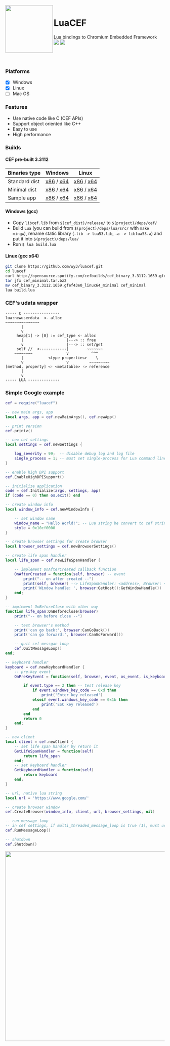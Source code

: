 <img align="left" src="https://github.com/wy3/luacef/raw/master/lcf.png?raw=true" width="150px">
<h1>LuaCEF</h1>
<p>
    Lua bindings to Chromium Embedded Framework
    <br>
    <img src="https://img.shields.io/badge/lua-5.1+-brightgreen.svg">
    <img src="https://img.shields.io/badge/cef-3.3112/chr60-blue.svg">
</p>

<br>
<br>

### Platforms
- [x] Windows
- [x] Linux
- [ ] Mac OS

### Features
- Use native code like C (CEF APIs)
- Support object oriented like C++
- Easy to use
- High performance

### Builds

#### CEF pre-built 3.3112

 Binaries type| Windows | Linux
--|--|--
Standard dist | [x86](http://opensource.spotify.com/cefbuilds/cef_binary_3.3112.1659.gfef43e0_windows32.tar.bz2) / [x64](http://opensource.spotify.com/cefbuilds/cef_binary_3.3112.1659.gfef43e0_windows64.tar.bz2) | [x86](http://opensource.spotify.com/cefbuilds/cef_binary_3.3112.1659.gfef43e0_linux32.tar.bz2) / [x64](http://opensource.spotify.com/cefbuilds/cef_binary_3.3112.1659.gfef43e0_linux64.tar.bz2)
Minimal dist | [x86](http://opensource.spotify.com/cefbuilds/cef_binary_3.3112.1659.gfef43e0_windows32_minimal.tar.bz2) / [x64](http://opensource.spotify.com/cefbuilds/cef_binary_3.3112.1659.gfef43e0_windows64_minimal.tar.bz2) | [x86](http://opensource.spotify.com/cefbuilds/cef_binary_3.3112.1659.gfef43e0_linux32_minimal.tar.bz2) / [x64](http://opensource.spotify.com/cefbuilds/cef_binary_3.3112.1659.gfef43e0_linux64_minimal.tar.bz2)
Sample app | [x86](http://opensource.spotify.com/cefbuilds/cef_binary_3.3112.1659.gfef43e0_windows32_client.tar.bz2) / [x64](http://opensource.spotify.com/cefbuilds/cef_binary_3.3112.1659.gfef43e0_windows64_client.tar.bz2) | [x86](http://opensource.spotify.com/cefbuilds/cef_binary_3.3112.1659.gfef43e0_linux32_client.tar.bz2) / [x64](http://opensource.spotify.com/cefbuilds/cef_binary_3.3112.1659.gfef43e0_linux64_client.tar.bz2)

#### Windows (gcc)
- Copy `libcef.lib` from `$(cef_dist)/release/` to `$(project)/deps/cef/`
- Build `Lua` (you can build from `$(project)/deps/lua/src/` with `make mingw`), rename static library (`.lib -> lua53.lib`, `.a -> liblua53.a`) and put it into `$(project)/deps/lua/`
- Run `$ lua build.lua`

#### Linux (gcc x64)

```bash
git clone https://github.com/wy3/luacef.git
cd luacef
curl http://opensource.spotify.com/cefbuilds/cef_binary_3.3112.1659.gfef43e0_linux64_minimal.tar.bz2 --output cef_minimal.tar.bz2
tar jfx cef_minimal.tar.bz2
mv cef_binary_3.3112.1659.gfef43e0_linux64_minimal cef_minimal
lua build.lua
```

### CEF's udata wrapper

```
----- C ----------------
lua:newuserdata  <- alloc
~~~~~~~~~~~~~~~
       |
       v
     heap[1] -> [0] := cef_type <- alloc
       |                   |---> :: free
       v                   |---> :: set/get
     self //  <------------|        ~~~~~~~
    ~~~~~~~~               v          ^^^
       |           <type properties>    \
       v                   v         ~~~~~~~~~
[method, property] <- <metatable> -> reference
       |
       v
----- LUA --------------
```

### Simple Google example

```lua
cef = require("luacef")

-- new main args, app
local args, app = cef.newMainArgs(), cef.newApp() 

-- print version
cef.printv()

-- new cef settings
local settings = cef.newSettings {

    log_severity = 99;  -- disable debug log and log file       
    single_process = 1; -- must set single-process for Lua command line 
}

-- enable high DPI support
cef.EnableHighDPISupport()

-- initialize application
code = cef.Initialize(args, settings, app)
if (code == 0) then os.exit() end

-- create window info
local window_info = cef.newWindowInfo {

    -- set window name
    window_name = "Hello World!"; -- Lua string be convert to cef string, accept unicode
    style = 0x10cf0000
}

-- create browser settings for create browser
local browser_settings = cef.newBrowserSettings()

-- create life span handler
local life_span = cef.newLifeSpanHandler {

    -- implement OnAfterCreated callback function
    OnAfterCreated = function(self, browser) -- event
        print("-- on after created --")
        print(self, browser) --> LifeSpanHandler: <address>, Browser: <address>
        print('Window handle: ', browser:GetHost():GetWindowHandle())
    end;
}

-- implement OnBeforeClose with other way
function life_span:OnBeforeClose(browser)
    print("-- on before close --")

    -- test browser's method
    print('can go back:', browser:CanGoBack())
    print('can go forward:', browser:CanGoForward())

    -- quit cef messgae loop
    cef.QuitMessageLoop()
end;

-- keyboard handler
keyboard = cef.newKeyboardHandler {
    -- pre-key event
    OnPreKeyEvent = function(self, browser, event, os_event, is_keyboard_shortcut)

        if event.type == 2 then -- test release key
            if event.windows_key_code == 0xd then
                print('Enter key released')
            elseif event.windows_key_code == 0x1b then
                print('ESC key released')
            end
        end
        return 0
    end;
}

-- new client
local client = cef.newClient {
    -- set life span handler by return it
    GetLifeSpanHandler = function(self) 
        return life_span
    end;
    -- set keyboard handler
    GetKeyboardHandler = function(self)
        return keyboard
    end;
}

-- url, native lua string
local url = 'https://www.google.com/'

-- create browser window
cef.CreateBrowser(window_info, client, url, browser_settings, nil)

-- run message loop
-- in cef settings, if multi_threaded_message_loop is true (1), must use window message loop
cef.RunMessageLoop()

-- shutdown
cef.Shutdown()
```

<p align="center">
<img src="https://i.imgur.com/8mmTqjW.png" width="600">
</p>

